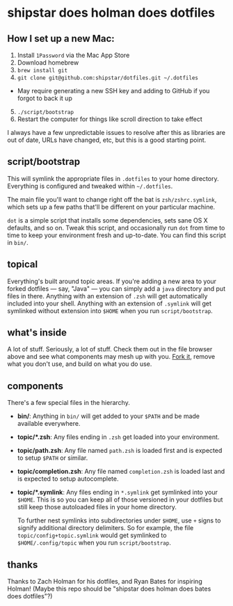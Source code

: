 # shipstar does holman does dotfiles

## How I set up a new Mac:

1. Install `1Password` via the Mac App Store
2. Download homebrew
3. `brew install git`
4. `git clone git@github.com:shipstar/dotfiles.git ~/.dotfiles`
  - May require generating a new SSH key and adding to GitHub if you forgot to back it up
5. `./script/bootstrap`
6. Restart the computer for things like scroll direction to take effect

I always have a few unpredictable issues to resolve after this as libraries
are out of date, URLs have changed, etc, but this is a good starting point.

## script/bootstrap

This will symlink the appropriate files in `.dotfiles` to your home directory.
Everything is configured and tweaked within `~/.dotfiles`.

The main file you'll want to change right off the bat is `zsh/zshrc.symlink`,
which sets up a few paths that'll be different on your particular machine.

`dot` is a simple script that installs some dependencies, sets sane OS X
defaults, and so on. Tweak this script, and occasionally run `dot` from
time to time to keep your environment fresh and up-to-date. You can find
this script in `bin/`.

## topical

Everything's built around topic areas. If you're adding a new area to your
forked dotfiles — say, "Java" — you can simply add a `java` directory and put
files in there. Anything with an extension of `.zsh` will get automatically
included into your shell. Anything with an extension of `.symlink` will get
symlinked without extension into `$HOME` when you run `script/bootstrap`.

## what's inside

A lot of stuff. Seriously, a lot of stuff. Check them out in the file browser
above and see what components may mesh up with you.
[Fork it](https://github.com/holman/dotfiles/fork), remove what you don't
use, and build on what you do use.

## components

There's a few special files in the hierarchy.

- **bin/**: Anything in `bin/` will get added to your `$PATH` and be made
  available everywhere.
- **topic/\*.zsh**: Any files ending in `.zsh` get loaded into your
  environment.
- **topic/path.zsh**: Any file named `path.zsh` is loaded first and is
  expected to setup `$PATH` or similar.
- **topic/completion.zsh**: Any file named `completion.zsh` is loaded
  last and is expected to setup autocomplete.
- **topic/\*.symlink**: Any files ending in `*.symlink` get symlinked into
  your `$HOME`. This is so you can keep all of those versioned in your dotfiles
  but still keep those autoloaded files in your home directory.

  To further nest symlinks into subdirectories under `$HOME`, use `+` signs to signify additional directory delimiters. So for example, the file `topic/config+topic.symlink` would get symlinked to `$HOME/.config/topic` when you run `script/bootstrap`.

## thanks

Thanks to Zach Holman for his dotfiles, and Ryan Bates for inspiring Holman!
(Maybe this repo should be "shipstar does holman does bates does dotfiles"?)
